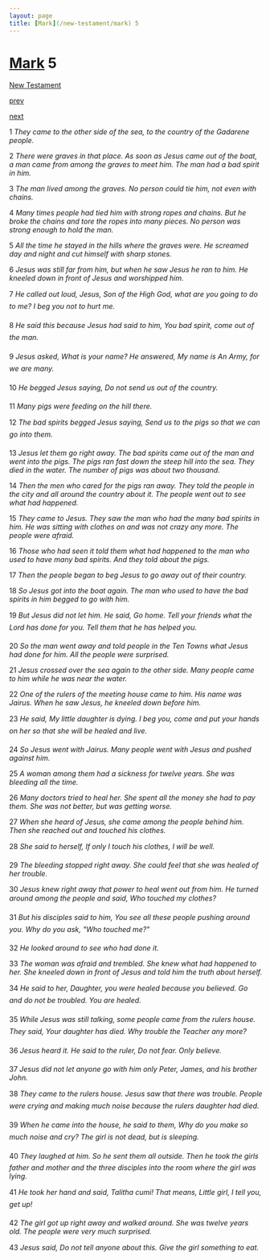 ```yaml
---
layout: page
title: [Mark](/new-testament/mark) 5
---
```


# [Mark](/new-testament/mark) 5

[New Testament](/new-testament)


[prev](/new-testament/mark/mark-4.html)


[next](/new-testament/mark/mark-6.html)

1 _They came to the other side of the sea, to the country of the Gadarene people._

2 _There were graves in that place. As soon as Jesus came out of the boat, a man came from among the graves to meet him. The man had a bad spirit in him._

3 _The man lived among the graves. No person could tie him, not even with chains._

4 _Many times people had tied him with strong ropes and chains. But he broke the chains and tore the ropes into many pieces. No person was strong enough to hold the man._

5 _All the time he stayed in the hills where the graves were. He screamed day and night and cut himself with sharp stones._

6 _Jesus was still far from him, but when he saw Jesus he ran to him. He kneeled down in front of Jesus and worshipped him._

7 _He called out loud, Jesus, Son of the High God, what are you going to do to me? I beg you not to hurt me._

8 _He said this because Jesus had said to him, You bad spirit, come out of the man._

9 _Jesus asked, What is your name? He answered, My name is An Army, for we are many._

10 _He begged Jesus saying, Do not send us out of the country._

11 _Many pigs were feeding on the hill there._

12 _The bad spirits begged Jesus saying, Send us to the pigs so that we can go into them._

13 _Jesus let them go right away. The bad spirits came out of the man and went into the pigs.  The pigs ran fast down the steep hill into the sea. They died in the water. The number of pigs was about two thousand._

14 _Then the men who cared for the pigs ran away. They told the people in the city and all around the country about it. The people went out to see what had happened._

15 _They came to Jesus. They saw the man who had the many bad spirits in him. He was sitting with clothes on and was not crazy any more. The people were afraid._

16 _Those who had seen it told them what had happened to the man who used to have many bad spirits. And they told about the pigs._

17 _Then the people began to beg Jesus to go away out of their country._

18 _So Jesus got into the boat again. The man who used to have the bad spirits in him begged to go with him._

19 _But Jesus did not let him. He said, Go home. Tell your friends what the Lord has done for you. Tell them that he has helped you._

20 _So the man went away and told people in the Ten Towns what Jesus had done for him.  All the people were surprised._

21 _Jesus crossed over the sea again to the other side. Many people came to him while he was near the water._

22 _One of the rulers of the meeting house came to him. His name was Jairus. When he saw Jesus, he kneeled down before him._

23 _He said, My little daughter is dying. I beg you, come and put your hands on her so that she will be healed and live._

24 _So Jesus went with Jairus. Many people went with Jesus and pushed against him._

25 _A woman among them had a sickness for twelve years. She was bleeding all the time._

26 _Many doctors tried to heal her. She spent all the money she had to pay them. She was not better, but was getting worse._

27 _When she heard of Jesus, she came among the people behind him. Then she reached out and touched his clothes._

28 _She said to herself, If only I touch his clothes, I will be well._

29 _The bleeding stopped right away. She could feel that she was healed of her trouble._

30 _Jesus knew right away that power to heal went out from him. He turned around among the people and said, Who touched my clothes?_

31 _But his disciples said to him, You see all these people pushing around you. Why do you ask, "Who touched me?" _

32 _He looked around to see who had done it._

33 _The woman was afraid and trembled. She knew what had happened to her. She kneeled down in front of Jesus and told him the truth about herself._

34 _He said to her, Daughter, you were healed because you believed. Go and do not be troubled. You are healed._

35 _While Jesus was still talking, some people came from the rulers house. They said, Your daughter has died. Why trouble the Teacher any more?_

36 _Jesus heard it. He said to the ruler, Do not fear. Only believe._

37 _Jesus did not let anyone go with him only Peter, James, and his brother John._

38 _They came to the rulers house. Jesus saw that there was trouble. People were crying and making much noise because the rulers daughter had died._

39 _When he came into the house, he said to them, Why do you make so much noise and cry? The girl is not dead, but is sleeping._

40 _They laughed at him. So he sent them all outside. Then he took the girls father and mother and the three disciples into the room where the girl was lying._

41 _He took her hand and said, Talitha cumi! That means, Little girl, I tell you, get up!_

42 _The girl got up right away and walked around. She was twelve years old. The people were very much surprised._

43 _Jesus said, Do not tell anyone about this. Give the girl something to eat._

